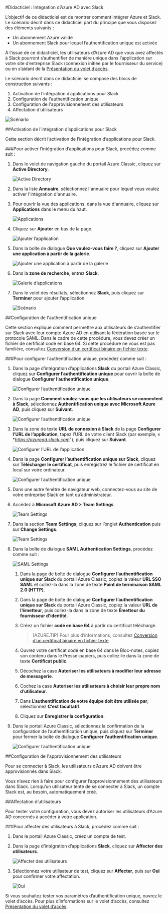 <properties 
    pageTitle="Didacticiel : Intégration d’Azure AD à Slack | Microsoft Azure" 
    description="Découvrez comment utiliser Slack avec Azure Active Directory pour activer l’authentification unique, l’approvisionnement automatique et bien plus encore." 
    services="active-directory" 
    authors="jeevansd"  
    documentationCenter="na" 
    manager="femila"/>
<tags 
    ms.service="active-directory" 
    ms.devlang="na" 
    ms.topic="article" 
    ms.tgt_pltfrm="na" 
    ms.workload="identity" 
    ms.date="09/19/2016" 
    ms.author="jeedes" />

#Didacticiel : Intégration d’Azure AD avec Slack
  
L’objectif de ce didacticiel est de montrer comment intégrer Azure et Slack. Le scénario décrit dans ce didacticiel part du principe que vous disposez des éléments suivants :

-   Un abonnement Azure valide
-   Un abonnement Slack pour lequel l’authentification unique est activée
  
À l’issue de ce didacticiel, les utilisateurs d’Azure AD que vous avez affectés à Slack pourront s’authentifier de manière unique dans l’application sur votre site d’entreprise Slack (connexion initiée par le fournisseur du service) ou en s’aidant de la [Présentation du volet d’accès](active-directory-saas-access-panel-introduction.md).
  
Le scénario décrit dans ce didacticiel se compose des blocs de construction suivants :

1.  Activation de l’intégration d’applications pour Slack
2.  Configuration de l'authentification unique
3.  Configuration de l'approvisionnement des utilisateurs
4.  Affectation d’utilisateurs

![Scénario](./media/active-directory-saas-slack-tutorial/IC794980.png "Scénario")

##Activation de l’intégration d’applications pour Slack
  
Cette section décrit l’activation de l’intégration d’applications pour Slack.

###Pour activer l’intégration d’applications pour Slack, procédez comme suit :

1.  Dans le volet de navigation gauche du portail Azure Classic, cliquez sur **Active Directory**.

    ![Active Directory](./media/active-directory-saas-slack-tutorial/IC700993.png "Active Directory")

2.  Dans la liste **Annuaire**, sélectionnez l'annuaire pour lequel vous voulez activer l'intégration d'annuaire.

3.  Pour ouvrir la vue des applications, dans la vue d'annuaire, cliquez sur **Applications** dans le menu du haut.

    ![Applications](./media/active-directory-saas-slack-tutorial/IC700994.png "Applications")

4.  Cliquez sur **Ajouter** en bas de la page.

    ![Ajouter l’application](./media/active-directory-saas-slack-tutorial/IC749321.png "Ajouter l’application")

5.  Dans la boîte de dialogue **Que voulez-vous faire ?**, cliquez sur **Ajouter une application à partir de la galerie**.

    ![Ajouter une application à partir de la galerie](./media/active-directory-saas-slack-tutorial/IC749322.png "Ajouter une application à partir de la galerie")

6.  Dans la **zone de recherche**, entrez **Slack**.

    ![Galerie d’applications](./media/active-directory-saas-slack-tutorial/IC794981.png "Galerie d’applications")

7.  Dans le volet des résultats, sélectionnez **Slack**, puis cliquez sur **Terminer** pour ajouter l’application.

    ![Scénario](./media/active-directory-saas-slack-tutorial/IC796925.png "Scénario")

##Configuration de l'authentification unique
  
Cette section explique comment permettre aux utilisateurs de s’authentifier sur Slack avec leur compte Azure AD en utilisant la fédération basée sur le protocole SAML. Dans le cadre de cette procédure, vous devez créer un fichier de certificat codé en base 64. Si cette procédure ne vous est pas familière, consultez [Conversion d’un certificat binaire en fichier texte](http://youtu.be/PlgrzUZ-Y1o).

###Pour configurer l’authentification unique, procédez comme suit :

1.  Dans la page d’intégration d’applications **Slack** du portail Azure Classic, cliquez sur **Configurer l’authentification unique** pour ouvrir la boîte de dialogue **Configurer l’authentification unique**.

    ![Configurer l’authentification unique](./media/active-directory-saas-slack-tutorial/IC794982.png "Configurer l’authentification unique")

2.  Dans la page **Comment voulez-vous que les utilisateurs se connectent à Slack**, sélectionnez **Authentification unique avec Microsoft Azure AD**, puis cliquez sur **Suivant**.

    ![Configurer l’authentification unique](./media/active-directory-saas-slack-tutorial/IC794983.png "Configurer l’authentification unique")

3.  Dans la zone de texte **URL de connexion à Slack** de la page **Configurer l’URL de l’application**, tapez l’URL de votre client Slack (par exemple, « **https://azuread.slack.com*"), puis cliquez sur **Suivant**.

    ![Configurer l’URL de l’application](./media/active-directory-saas-slack-tutorial/IC794984.png "Configurer l’URL de l’application")

4.  Dans la page **Configurer l’authentification unique sur Slack**, cliquez sur **Télécharger le certificat**, puis enregistrez le fichier de certificat en local sur votre ordinateur.

    ![Configurer l’authentification unique](./media/active-directory-saas-slack-tutorial/IC794985.png "Configurer l’authentification unique")

5.  Dans une autre fenêtre de navigateur web, connectez-vous au site de votre entreprise Slack en tant qu’administrateur.

6.  Accédez à **Microsoft Azure AD > Team Settings**.

    ![Team Settings](./media/active-directory-saas-slack-tutorial/IC794986.png "Team Settings")

7.  Dans la section **Team Settings**, cliquez sur l’onglet **Authentication** puis sur **Change Settings**.

    ![Team Settings](./media/active-directory-saas-slack-tutorial/IC794987.png "Team Settings")

8.  Dans la boîte de dialogue **SAML Authentication Settings**, procédez comme suit :

    ![SAML Settings](./media/active-directory-saas-slack-tutorial/IC794988.png "SAML Settings")

    1.  Dans la page de boîte de dialogue **Configurer l’authentification unique sur Slack** du portail Azure Classic, copiez la valeur **URL SSO SAML** et collez-la dans la zone de texte **Point de terminaison SAML 2.0 (HTTP)**.
    2.  Dans la page de boîte de dialogue **Configurer l’authentification unique sur Slack** du portail Azure Classic, copiez la valeur **URL de l’émetteur**, puis collez-la dans la zone de texte **Émetteur du fournisseur d’identité**.
    3.  Créez un fichier **codé en base 64** à partir du certificat téléchargé.
    
        >[AZURE.TIP] Pour plus d’informations, consultez [Conversion d’un certificat binaire en fichier texte](http://youtu.be/PlgrzUZ-Y1o).

    4.  Ouvrez votre certificat codé en base 64 dans le Bloc-notes, copiez son contenu dans le Presse-papiers, puis collez-le dans la zone de texte **Certificat public**.
    5.  Décochez la case **Autoriser les utilisateurs à modifier leur adresse de messagerie**.
    6.  Cochez la case **Autoriser les utilisateurs à choisir leur propre nom d’utilisateur**.
    7.  Dans **L’authentification de votre équipe doit être utilisée par**, sélectionnez **C’est facultatif**.
    8.  Cliquez sur **Enregistrer la configuration**.

9.  Dans le portail Azure Classic, sélectionnez la confirmation de la configuration de l’authentification unique, puis cliquez sur **Terminer** pour fermer la boîte de dialogue **Configurer l’authentification unique**.

    ![Configurer l’authentification unique](./media/active-directory-saas-slack-tutorial/IC794989.png "Configurer l’authentification unique")

##Configuration de l'approvisionnement des utilisateurs
  
Pour se connecter à Slack, les utilisateurs d’Azure AD doivent être approvisionnés dans Slack.
  
Vous n’avez rien à faire pour configurer l’approvisionnement des utilisateurs dans Slack. Lorsqu’un utilisateur tente de se connecter à Slack, un compte Slack est, au besoin, automatiquement créé.

##Affectation d’utilisateurs
  
Pour tester votre configuration, vous devez autoriser les utilisateurs d’Azure AD concernés à accéder à votre application.

###Pour affecter des utilisateurs à Slack, procédez comme suit :

1.  Dans le portail Azure Classic, créez un compte de test.

2.  Dans la page d’intégration d’applications **Slack**, cliquez sur **Affecter des utilisateurs**.

    ![Affecter des utilisateurs](./media/active-directory-saas-slack-tutorial/IC794990.png "Affecter des utilisateurs")

3.  Sélectionnez votre utilisateur de test, cliquez sur **Affecter**, puis sur **Oui** pour confirmer votre affectation.

    ![Oui](./media/active-directory-saas-slack-tutorial/IC767830.png "Oui")
  
Si vous souhaitez tester vos paramètres d’authentification unique, ouvrez le volet d’accès. Pour plus d’informations sur le volet d’accès, consultez [Présentation du volet d’accès](active-directory-saas-access-panel-introduction.md).

<!---HONumber=AcomDC_0921_2016-->